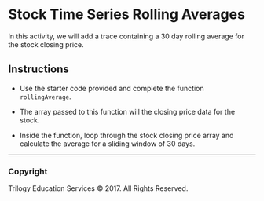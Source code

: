 # Stock Time Series Rolling Averages

In this activity, we will add a trace containing a 30 day rolling average for the stock closing price.

## Instructions

* Use the starter code provided and complete the function `rollingAverage`.

* The array passed to this function will the closing price data for the stock.

* Inside the function, loop through the stock closing price array and calculate the average for a sliding window of 30 days.

- - -

### Copyright

Trilogy Education Services © 2017. All Rights Reserved.
